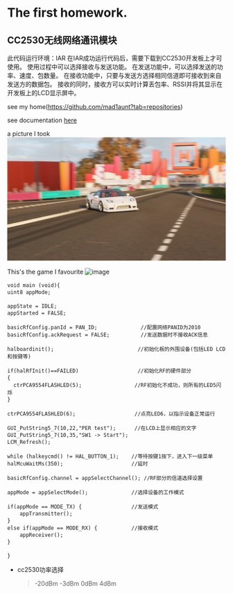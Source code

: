 # The first homework.

CC2530无线网络通讯模块
-------------------------
此代码运行环境：IAR
在IAR成功运行代码后，需要下载到CC2530开发板上才可使用。
使用过程中可以选择接收与发送功能。
在发送功能中，可以选择发送的功率、速度、包数量。
在接收功能中，只要与发送方选择相同信道即可接收到来自发送方的数据包。
接收的同时，接收方可以实时计算丢包率、RSSI并将其显示在开发板上的LCD显示屏中。

see my home(https://github.com/mad1aunt?tab=repositories)

see documentation [here](another.md)

a picture I took ![image](image/NSX-RGT.png)

This's the game I favourite 
![image](https://gimg2.baidu.com/image_search/src=http%3A%2F%2F00imgmini.eastday.com%2Fmobile%2F20181006%2F20181006121543_f85126de3a978dccba300e136e89543c_1.jpeg&refer=http%3A%2F%2F00imgmini.eastday.com&app=2002&size=f9999,10000&q=a80&n=0&g=0n&fmt=jpeg?sec=1622023624&t=f10e91db86bb260a19105f06d0371426)

    void main (void){
    uint8 appMode;

    appState = IDLE;
    appStarted = FALSE;

    basicRfConfig.panId = PAN_ID;              //配置网络PANID为2010   
    basicRfConfig.ackRequest = FALSE;          //发送数据时不接收ACK信息

    halboardinit();                           //初始化板的外围设备(包括LED LCD 和按键等)

    if(halRfInit()==FAILED)                   //初始化RF的硬件部分
    {                  
      ctrPCA9554FLASHLED(5);                 //RF初始化不成功，则所有的LED5闪烁
    }

    ctrPCA9554FLASHLED(6);                   //点亮LED6，以指示设备正常运行    
    
    GUI_PutString5_7(10,22,"PER test");      //在LCD上显示相应的文字
    GUI_PutString5_7(10,35,"SW1 -> Start");
    LCM_Refresh();

    while (halkeycmd() != HAL_BUTTON_1);    //等待按键1按下，进入下一级菜单
    halMcuWaitMs(350);                      //延时

    basicRfConfig.channel = appSelectChannel(); //RF部分的信道选择设置

    appMode = appSelectMode();              //选择设备的工作模式

    if(appMode == MODE_TX) {                //发送模式
        appTransmitter();                      
    }
    else if(appMode == MODE_RX) {           //接收模式
        appReceiver();
    }

    }

* cc2530功率选择
    >-20dBm
    >-3dBm
    >0dBm
    >4dBm

